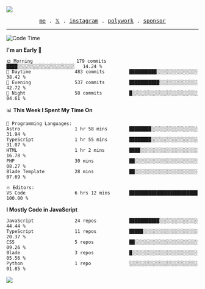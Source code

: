 <img style="bottom: 800px;" src="https://imgur.com/rilHVxA.png"/>
<p align="center">
  <samp>
    <a href="https://fayln.com">me</a> .
    <!-- <a href="https://fayln.com/projects">projects</a> . -->
    <a href="https://go.fayln.com/twitter">𝕏</a> .
    <a href="https://go.fayln.com/instagram">instagram</a> .
    <a href="https://go.fayln.com/polywork">polywork</a> .
    <a href="https://github.com/sponsors/faridhnzz">sponsor</a>
  </samp>
</p>

---
<!--START_SECTION:waka-->
![Code Time](http://img.shields.io/badge/Code%20Time-2%2C194%20hrs%203%20mins-blue)

**I'm an Early 🐤** 

```text
🌞 Morning                179 commits         ████░░░░░░░░░░░░░░░░░░░░░   14.24 % 
🌆 Daytime                483 commits         ██████████░░░░░░░░░░░░░░░   38.42 % 
🌃 Evening                537 commits         ███████████░░░░░░░░░░░░░░   42.72 % 
🌙 Night                  58 commits          █░░░░░░░░░░░░░░░░░░░░░░░░   04.61 % 
```


📊 **This Week I Spent My Time On** 

```text
💬 Programming Languages: 
Astro                    1 hr 58 mins        ████████░░░░░░░░░░░░░░░░░   31.94 % 
TypeScript               1 hr 55 mins        ████████░░░░░░░░░░░░░░░░░   31.07 % 
HTML                     1 hr 2 mins         ████░░░░░░░░░░░░░░░░░░░░░   16.78 % 
PHP                      30 mins             ██░░░░░░░░░░░░░░░░░░░░░░░   08.27 % 
Blade Template           28 mins             ██░░░░░░░░░░░░░░░░░░░░░░░   07.69 % 

🔥 Editors: 
VS Code                  6 hrs 12 mins       █████████████████████████   100.00 % 
```

**I Mostly Code in JavaScript** 

```text
JavaScript               24 repos            ███████████░░░░░░░░░░░░░░   44.44 % 
TypeScript               11 repos            █████░░░░░░░░░░░░░░░░░░░░   20.37 % 
CSS                      5 repos             ██░░░░░░░░░░░░░░░░░░░░░░░   09.26 % 
Blade                    3 repos             █░░░░░░░░░░░░░░░░░░░░░░░░   05.56 % 
Python                   1 repo              ░░░░░░░░░░░░░░░░░░░░░░░░░   01.85 % 
```




<!--END_SECTION:waka-->

![](https://hit.yhype.me/github/profile?user_id=29797712)
